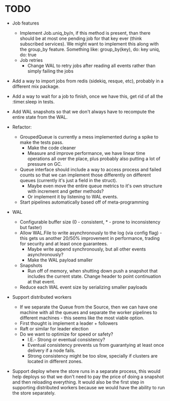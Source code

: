 # TODO

- Job features
  - Implement Job.uniq_by/n, if this method is present, than there should be at
    most one pending job for that key ever (think subscribed services).
    We might want to implement this along with the group_by feature.
    Something like:
      group_by(key), do: key
      uniq, do: true
  - Job retries
    - Change WAL to retry jobs after reading all events rather than simply
        failing the jobs

- Add a way to import jobs from redis (sidekiq, resque, etc), probably in a
  different mix package.

- Add a way to wait for a job to finish, once we have this, get rid of all the 
:timer.sleep in tests.

- Add WAL snapshots so that we don't always have to recompute the entire state
  from the WAL.

- Refactor:
  - GroupedQueue is currently a mess implemented during a spike to make the
    tests pass.
    - Make the code cleaner
    - Measure and improve performance, we have linear time operations all over
      the place, plus probably also putting a lot of pressure on GC.
  - Queue interface should include a way to access process and failed counts so
    that we can implement those differently on different queues (currently it's
    just a field in the struct).
    - Maybe even move the entire queue metrics to it's own structure with
      increment and getter methods?
    - Or implement it by listening to WAL events.
  - Start pipelines automatically based off of meta-programming

- WAL
  - Configurable buffer size (0 - consistent, * - prone to inconsistency but
    faster)
  - Allow WAL.File to write asynchronously to the log (via config flag) - this
    gets us another 20/50% improvement in performance, trading for security and
    at least once guarantees.
    - Maybe write append synchronously, but all other events asynchronously?
    - Make the WAL payload smaller
  - Snapshots
    - Run off of memory, when shutting down push a snapshot that includes the
        current state. Change header to point continuation at that event.
  - Reduce each WAL event size by serializing smaller payloads

- Support distributed workers
  - If we separate the Queue from the Source, then we can have one machine with
    all the queues and separate the worker pipelines to different machines -
    this seems like the most viable option.
  - First thought is implement a leader + followers
  - Raft or similar for leader election
  - Do we want to optimize for speed or safety?
    - I.E.- Strong or eventual consistency?
    - Eventual consistency prevents us from guarantying at least once delivery
      if a node fails.
    - Strong consistency might be too slow, specially if clusters are located in
      different zones.

- Support deploy where the store runs in a separate process, this would help
    deploys so that we don't need to pay the price of doing a snapshot and then
    reloading everything. It would also be the first step in supporting
    distributed workers because we would have the ability to run the store
    separately.
